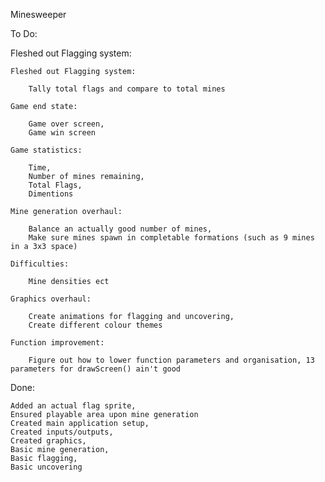 Minesweeper

To Do:

Fleshed out Flagging system:

    Fleshed out Flagging system:
    
        Tally total flags and compare to total mines
    
    Game end state:
    
        Game over screen,
        Game win screen
    
    Game statistics:
    
        Time,
        Number of mines remaining,
        Total Flags,
        Dimentions
    
    Mine generation overhaul:
    
        Balance an actually good number of mines,
        Make sure mines spawn in completable formations (such as 9 mines in a 3x3 space)
        
    Difficulties:
    
        Mine densities ect
        
    Graphics overhaul:

        Create animations for flagging and uncovering,
        Create different colour themes
    
    Function improvement:
    
        Figure out how to lower function parameters and organisation, 13 parameters for drawScreen() ain't good

Done:
        
    Added an actual flag sprite,
    Ensured playable area upon mine generation
    Created main application setup,
    Created inputs/outputs,
    Created graphics,
    Basic mine generation,
    Basic flagging,
    Basic uncovering
